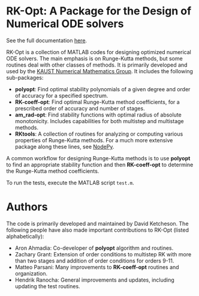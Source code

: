 
# RK-Opt: A Package for the Design of Numerical ODE solvers

See the full documentation [here](http://numerics.kaust.edu.sa/RK-Opt).

RK-Opt is a collection of MATLAB codes for designing optimized numerical ODE solvers.
The main emphasis is on Runge-Kutta methods, but some routines deal with other classes of methods.
It is primarily developed and used by the
[KAUST Numerical Mathematics Group](http://numerics.kaust.edu.sa).
It includes the following sub-packages:

 - **polyopt**: Find optimal stability polynomials of a given degree and order of
   accuracy for a specified spectrum.
 - **RK-coeff-opt**: Find optimal Runge-Kutta method coefficients, for a prescribed
   order of accuracy and number of stages.
 - **am_rad-opt**: Find stability functions with optimal radius of absolute monotonicity.
   Includes capabilities for both multistep and multistage methods.
 - **RKtools**: A collection of routines for analyzing or computing various
   properties of Runge-Kutta methods.  For a much more extensive package along these
   lines, see [NodePy](http://numerics.kaust.edu.sa/nodepy).

A common workflow for designing Runge-Kutta methods is to use **polyopt** to find an
appropriate stability function and then **RK-coeff-opt** to determine the Runge-Kutta
method coefficients.

To run the tests, execute the MATLAB script `test.m`.


# Authors
The code is primarily developed and maintained by David Ketcheson.
The following people have also made important contributions to RK-Opt (listed alphabetically):

 - Aron Ahmadia: Co-developer of **polyopt** algorithm and routines.
 - Zachary Grant: Extension of order conditions to multistep RK with more than two stages and
    addition of order conditions for orders 9-11.
 - Matteo Parsani: Many improvements to **RK-coeff-opt** routines and organization.
 - Hendrik Ranocha: General improvements and updates, including updating the test routines.
